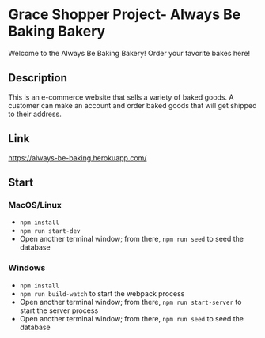 # Grace Shopper Project- Always Be Baking Bakery

Welcome to the Always Be Baking Bakery! Order your favorite bakes here!

## Description

This is an e-commerce website that sells a variety of baked goods. A customer can make an account and order baked goods that will get shipped to their address.

## Link

https://always-be-baking.herokuapp.com/

## Start

### MacOS/Linux

* `npm install`
* `npm run start-dev`
* Open another terminal window; from there, `npm run seed` to seed the database

### Windows

* `npm install`
* `npm run build-watch` to start the webpack process
* Open another terminal window; from there, `npm run start-server` to start the server process
* Open another terminal window; from there, `npm run seed` to seed the database
